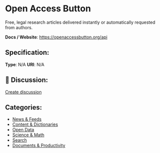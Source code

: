 # Open Access Button


Free, legal research articles delivered instantly or automatically requested from authors.

**Docs / Website**: https://openaccessbutton.org/api

## Specification:
**Type**:  N/A 
**URI**:  N/A 

## 💬 Discussion:
[Create discussion](https://github.com/apis-list/apis-list/discussions/new)

## Categories:
- [News & Feeds](https://github.com/apis-list/apis-list#news-and-feeds)
- [Content & Dictionaries](https://github.com/apis-list/apis-list#content-and-dictionaries)
- [Open Data](https://github.com/apis-list/apis-list#open-data)
- [Science & Math](https://github.com/apis-list/apis-list#science-and-math)
- [Search](https://github.com/apis-list/apis-list#search)
- [Documents & Productivity](https://github.com/apis-list/apis-list#documents-and-productivity)



